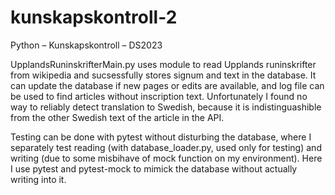 # kunskapskontroll-2
Python – Kunskapskontroll – DS2023

UpplandsRuninskrifterMain.py uses module to read Upplands runinskrifter from wikipedia and sucsessfully stores signum and text in the database. It can update the database if new pages or edits are available, and log file can be used to find articles without inscription text. Unfortunately I found no way to reliably detect translation to Swedish, because it is indistinguashible from the other Swedish text of the article in the API.

Testing can be done with pytest without disturbing the database, where I separately test reading (with database_loader.py, used only for testing) and writing (due to some misbihave of mock function on my environment). Here I use pytest and pytest-mock to mimick the database without actually writing into it.
